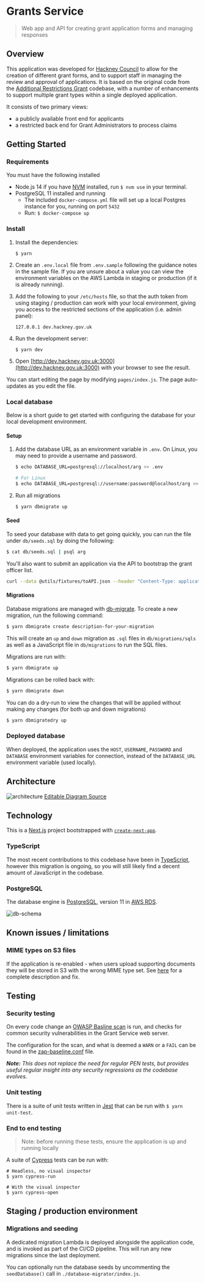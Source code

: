 # Grants Service

> Web app and API for creating grant application forms and managing responses

## Overview

This application was developed for [Hackney Council](https://hackney.gov.uk/) to allow for the creation of different grant forms, and to support staff in managing the review and approval of applications. It is based on the original code from the [Additional Restrictions Grant](https://github.com/LBHackney-IT/arg-business-grants) codebase, with a number of enhancements to support multiple grant types within a single deployed application.

It consists of two primary views:

- a publicly available front end for applicants
- a restricted back end for Grant Administrators to process claims

## Getting Started

### Requirements

You must have the following installed

- Node.js 14 if you have [NVM](https://github.com/nvm-sh/nvm) installed, run `$ nvm use` in your terminal.
- PostgreSQL 11 installed and running
  - The included `docker-compose.yml` file will set up a local Postgres instance for you, running on port `5432`
  - Run: `$ docker-compose up`

### Install

1.  Install the dependencies:

        $ yarn

2.  Create an `.env.local` file from `.env.sample` following the guidance notes in the sample file. If you are unsure about a value you can view the environment variables on the AWS Lambda in staging or production (if it is already running).

3.  Add the following to your `/etc/hosts` file, so that the auth token from using staging / production can work with your local environment, giving you access to the restricted sections of the application (i.e. admin panel):

        127.0.0.1 dev.hackney.gov.uk

4.  Run the development server:

        $ yarn dev

5.  Open [http://dev.hackney.gov.uk:3000](http://dev.hackney.gov.uk:3000) with your browser to see the result.

You can start editing the page by modifying `pages/index.js`. The page auto-updates as you edit the file.

### Local database

Below is a short guide to get started with configuring the database for your local development environment.

#### Setup

1.  Add the database URL as an environment variable in `.env`. On Linux, you may need to provide a username
    and password.

    ```sh
    $ echo DATABASE_URL=postgresql://localhost/arg >> .env

    # For Linux
    $ echo DATABASE_URL=postgresql://username:password@localhost/arg >> .env
    ```

2.  Run all migrations

    ```sh
    $ yarn dbmigrate up
    ```

#### Seed

To seed your database with data to get going quickly, you can run the file under `db/seeds.sql` by doing the
following:

```sh
$ cat db/seeds.sql | psql arg
```

You'll also want to submit an application via the API to bootstrap the grant officer list.

```bash
curl --data @utils/fixtures/toAPI.json --header "Content-Type: application/json" --request POST http://dev.hackney.gov.uk:3000/api/applications
```

#### Migrations

Database migrations are managed with [db-migrate](https://github.com/db-migrate/node-db-migrate). To create
a new migration, run the following command:

```sh
$ yarn dbmigrate create description-for-your-migration
```

This will create an `up` and `down` migration as `.sql` files in `db/migrations/sqls` as well as a
JavaScript file in `db/migrations` to run the SQL files.

Migrations are run with:

```sh
$ yarn dbmigrate up
```

Migrations can be rolled back with:

```sh
$ yarn dbmigrate down
```

You can do a dry-run to view the changes that will be applied without making any changes (for both up and
down migrations)

```sh
$ yarn dbmigratedry up
```

### Deployed database

When deployed, the application uses the `HOST`, `USERNAME`, `PASSWORD` and `DATABASE` environment variables for connection, instead of the `DATABASE_URL` environment variable (used locally).

## Architecture

![architecture](dbg-aws.jpg)
[Editable Diagram Source](dbg-aws.drawio)

## Technology

This is a [Next.js](https://nextjs.org/) project bootstrapped with
[`create-next-app`](https://github.com/vercel/next.js/tree/canary/packages/create-next-app).

### TypeScript

The most recent contributions to this codebase have been in [TypeScript](https://www.typescriptlang.org/), however this migration is ongoing, so you will still likely find a decent amount of JavaScript in the codebase.

### PostgreSQL

The database engine is [PostgreSQL](https://www.postgresql.org/), version 11 in
[AWS RDS](https://aws.amazon.com/rds/).

![db-schema](dbg-schema.png)

## Known issues / limitations

### MIME types on S3 files

If the application is re-enabled - when users upload supporting documents they will be stored in S3 with the
wrong MIME type set.
See [here](https://github.com/LBHackney-IT/arg-business-grants/blob/master/docs/S3-METADATA.md) for a
complete description and fix.

## Testing

### Security testing

On every code change an [OWASP Basline scan](https://www.zaproxy.org/docs/docker/baseline-scan/) is run, and checks for common security vulnerabilities in the Grant Service web server.

The configuration for the scan, and what is deemed a `WARN` or a `FAIL` can be found in the [zap-baseline.conf](zap-baseline.conf) file.

_**Note:** This does not replace the need for regular PEN tests, but provides useful regular insight into any security regressions as the codebase evolves._

### Unit testing

There is a suite of unit tests written in [Jest](https://jestjs.io/) that can be run with `$ yarn unit-test`.

### End to end testing

> Note: before running these tests, ensure the application is up and running locally

A suite of [Cypress](https://www.cypress.io/) tests can be run with:

    # Headless, no visual inspector
    $ yarn cypress-run

    # With the visual inspector
    $ yarn cypress-open

## Staging / production environment

### Migrations and seeding

A dedicated migration Lambda is deployed alongside the application code, and is invoked as part of the CI/CD pipeline. This will run any new migrations since the last deployment.

You can optionally run the database seeds by uncommenting the `seedDatabase()` call in `./database-migrator/index.js`.
